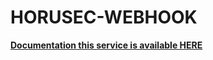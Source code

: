 # HORUSEC-WEBHOOK

**[Documentation this service is available HERE](https://horusec.io/docs/web/services/webhook/)**